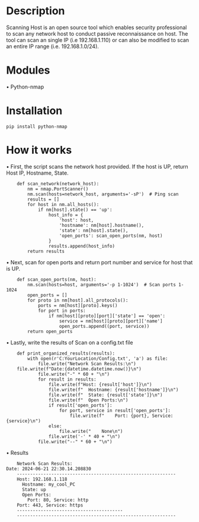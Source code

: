 # Description
Scanning Host is an open source tool which enables security professional to scan any network host to conduct passive reconnaissance on host. 
The tool can scan an single IP (i.e 192.168.1.110) or can also be modified to scan an entire IP range (i.e. 192.168.1.0/24).
# Modules
•	Python-nmap
# Installation
	pip install python-nmap
# How it works
•	First, the script scans the network host provided. If the host is UP, return Host IP, Hostname, State.	

        def scan_network(network_host):
            nm = nmap.PortScanner()
            nm.scan(hosts=network_host, arguments='-sP')  # Ping scan
            results = []
            for host in nm.all_hosts():
                if nm[host].state() == 'up':
                    host_info = {
                        'host': host,
                        'hostname': nm[host].hostname(),
                        'state': nm[host].state(),
                        'open_ports': scan_open_ports(nm, host)
                    }
                    results.append(host_info)
            return results

•	Next, scan for open ports and return port number and service for host that is UP.
        
        def scan_open_ports(nm, host):
            nm.scan(hosts=host, arguments='-p 1-1024')  # Scan ports 1-1024
            open_ports = []
            for proto in nm[host].all_protocols():
                ports = nm[host][proto].keys()
                for port in ports:
                    if nm[host][proto][port]['state'] == 'open':
                        service = nm[host][proto][port]['name']
                        open_ports.append((port, service))
            return open_ports

•	Lastly, write the results of Scan on a config.txt file

        def print_organized_results(results):
            with open(r'C:YourLocation/Config.txt', 'a') as file:
                file.write("Network Scan Results:\n")
		file.write(f"Date:{datetime.datetime.now()}\n")
                file.write("-" * 60 + "\n")
                for result in results:
                    file.write(f"Host: {result['host']}\n")
                    file.write(f"  Hostname: {result['hostname']}\n")
                    file.write(f"  State: {result['state']}\n")
                    file.write(f"  Open Ports:\n")
                    if result['open_ports']:
                        for port, service in result['open_ports']:
                            file.write(f"    Port: {port}, Service: {service}\n")
                    else:
                        file.write("    None\n")
                    file.write('-' * 40 + "\n")
                file.write("--" * 60 + "\n")
                
•	Results

        Network Scan Results:
	Date: 2024-06-21 22:30.14.208830
        ------------------------------------------------------------
        Host: 192.168.1.118
          Hostname: my_cool_PC
          State: up
          Open Ports:
            Port: 80, Service: http
	    Port: 443, Service: https
        ----------------------------------------
        ------------------------------------------------------------
